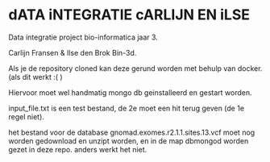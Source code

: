 # dATA iNTEGRATIE cARLIJN EN iLSE
Data integratie project bio-informatica jaar 3.


Carlijn Fransen & Ilse den Brok Bin-3d.


Als je de repository cloned kan deze gerund worden met behulp van docker. (als dit werkt :( )


Hiervoor moet wel handmatig mongo db geinstalleerd en gestart worden.


input_file.txt is een test bestand, de 2e moet een hit terug geven (de 1e regel niet).

het bestand voor de database gnomad.exomes.r2.1.1.sites.13.vcf moet nog worden gedownload en unzipt worden, en in de map dbmongod worden gezet in deze repo. anders werkt het niet.




